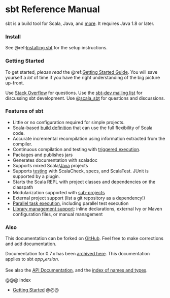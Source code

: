 
  [Getting-Started]: getting-started/index.md
  [Setup]: getting-started/setup.md
  [Basic-Def]: Basic-Def.html
  [Library-Dependencies]: Library-Dependencies.html
  [Multi-Project]: Multi-Project.html
  [Name-Index]: Name-Index.html
  [Triggered-Execution]: Triggered-Execution.html
  [Java-Sources]: Java-Sources.html
  [Testing]: Testing.html
  [Parallel-Execution]: Parallel-Execution.html

# sbt Reference Manual

sbt is a build tool for Scala, Java, and [more](https://github.com/d40cht/sbt-cpp). It requires Java 1.8 or later.

### Install

See @ref:[Installing sbt][Setup] for the setup instructions.

### Getting Started

To get started, *please read* the @ref:[Getting Started Guide][Getting-Started]. You will save yourself a *lot* of time
if you have the right understanding of the big picture up-front.

Use [Stack Overflow](https://stackoverflow.com/tags/sbt) for questions. Use the
[sbt-dev mailing list](https://groups.google.com/d/forum/sbt-dev) for discussing sbt development. Use
[@scala_sbt](https://twitter.com/scala_sbt) for questions and discussions.

### Features of sbt

* Little or no configuration required for simple projects.
* Scala-based [build definition][Basic-Def] that can use the full flexibility of Scala code.
* Accurate incremental recompilation using information extracted from the compiler.
* Continuous compilation and testing with [triggered execution][Triggered-Execution].
* Packages and publishes jars
* Generates documentation with scaladoc
* Supports mixed Scala/[Java][Java-Sources] projects
* Supports [testing][Testing] with ScalaCheck, specs, and ScalaTest. JUnit is supported by a plugin.
* Starts the Scala REPL with project classes and dependencies on the classpath
* Modularization supported with [sub-projects][Multi-Project]
* External project support (list a git repository as a dependency!)
* [Parallel task execution][Parallel-Execution], including parallel test execution
* [Library management support][Library-Dependencies]: inline declarations, external Ivy or Maven configuration files,
    or manual management

### Also

This documentation can be forked on [GitHub](https://github.com/sbt/website/). Feel free to make corrections and add
documentation.

Documentation for 0.7.x has been [archived here](http://www.scala-sbt.org/0.7.7/docs/home.html). This documentation
applies to sbt $app_version$.

See also the [API Documentation](../api/index.html), and the [index of names and types][Name-Index].

@@@ index
* [Getting Started](getting-started/index.md)
@@@
